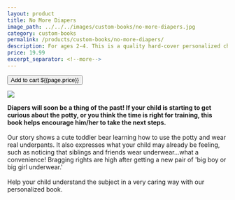 ```yaml
---
layout: product
title: No More Diapers
image_path: ../../../images/custom-books/no-more-diapers.jpg
category: custom-books
permalink: /products/custom-books/no-more-diapers/
description: For ages 2-4. This is a quality hard-cover personalized children's book. Washable hard covers. Fully illustrated color pages. 36 pages.
price: 19.99
excerpt_separator: <!--more-->
---
```


<button class="bg-blue-500 hover:bg-blue-700 text-white font-bold my-2 py-2 px-4 rounded w-full snipcart-add-item" 
data-item-id="no-more-diapers" 
data-item-price="{{page.price}}"
data-item-url="https://www.karenix.com/shop"
data-item-description="For ages 2-4. This is a quality hard-cover personalized children's book. Washable hard covers. Fully illustrated color pages. 36 pages."
data-item-image="{{page.image_path}}"
data-item-name="No More Diapers"
data-item-custom10-name="Age (optional)"
data-item-custom11-name="First Name"
data-item-custom12-name="Last Name"
data-item-custom13-name="Middle Name (optional)"
data-item-custom14-name="Use Nickname (optional)"
data-item-custom15-name="Hometown"
data-item-custom16-name="Friends"
data-item-custom17-name="Dedication (with love from)"
data-item-custom18-name="Book From (Mom & Dad"
data-item-custom19-name="Date of Gift"
data-item-custom20-name="Gender"
data-item-custom20-options="Please select|Boy|Girl">
Add to cart ${{page.price}}
</button>

<!--more-->

<div class="flex flex-wrap">
  <div class="w-64 p-4 h-auto">
    <a data-fancybox="gallery" href="{{ page.image_path }}"><img src="{{ page.image_path }}"></a>
  </div>
  <div class="sm:flex-1">
    <p class="p-4 text-gray-700">
      <strong>
        Diapers will soon be a thing of the past! If your child is starting to get curious about the potty, or you think
        the time is right for training, this book helps encourage him/her to take the next steps.
      </strong>
      <br><br>
      Our story shows a cute toddler bear learning how to use the potty and wear real underpants. It also expresses what
      your child may already be feeling, such as noticing that siblings and friends wear underwear...what a convenience!
      Bragging rights are high after getting a new pair of 'big boy or big girl underwear.'
      <br /> <br />
      Help your child understand the subject in a very caring way with our personalized book.
      <br /> <br />
    </p>
  </div>
</div>
